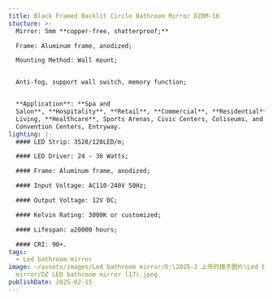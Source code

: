 ```yaml
---
title: Black Framed Backlit Circle Bathroom Mirror DZBM-18
stucture: >-
  Mirror: 5mm **copper-free, shatterproof;**  

  Frame: Aluminum frame, anodized;  

  Mounting Method: Wall mount;


  Anti-fog, support wall switch, memory function;


  **Application**: **Spa and
  Salon**, **Hospitality**, **Retail**, **Commercial**, **Residential**, Senior
  Living, **Healthcare**, Sports Arenas, Civic Centers, Coliseums, and
  Convention Centers, Entryway.
lighting: |-
  #### LED Strip: 3528/120LED/m;

  #### LED Driver: 24 - 36 Watts;

  #### Frame: Aluminum frame, anodized;

  #### Input Voltage: AC110-240V 50Hz;

  #### Output Voltage: 12V DC;

  #### Kelvin Rating: 3000K or customized;

  #### Lifespan: ≥20000 hours;

  #### CRI: 90+.
tags:
  - Led bathroom mirror
image: ~/assets/images/Led bathroom mirror/D:\2025-2 上传的镜子图片\Led bathroom
  mirror/DZ LED bathroom mirror (17).jpeg
publishDate: 2025-02-15
---
```

